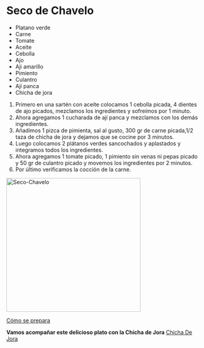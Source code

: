 # Seco de Chavelo
- Platano verde
- Carne
- Tomate
- Aceite
- Cebolla
- Ajo
- Aji amarillo
- Pimiento
- Culantro
- Ají panca
- Chicha de jora
 
1. Primero en una sartén con aceite colocamos 1 cebolla picada, 4 dientes de ajo picados, mezclamos los ingredientes y sofreímos por 1 minuto.
2. Ahora agregamos 1 cucharada de ají panca y mezclamos con los demás ingredientes.
3. Añadimos 1 pizca de pimienta, sal al gusto, 300 gr de carne picada,1/2 taza de chicha de jora y dejamos que se cocine por 3 minutos.
4. Luego colocamos 2 plátanos verdes sancochados y aplastados y integramos todos los ingredientes.
5. Ahora agregamos 1 tomate picado, 1 pimiento sin venas ni pepas picado y 50 gr de culantro picado y movemos los ingredientes por 2 minutos.
6. Por último verificamos la cocción de la carne.
 
<img src="https://i.ytimg.com/vi/Pw9bNnx9iZA/maxresdefault.jpg" alt="Seco-Chavelo" height="350" />

[Cómo se prepara](https://www.youtube.com/watch?v=OYI_va8IHrg)

**Vamos acompañar este delicioso plato con la Chicha de Jora**
[Chicha De Jora](https://yulianagp.github.io/FavoriteFood/ChichaDeJora)
